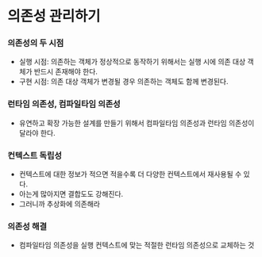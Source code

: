 # 의존성 관리하기

### 의존성의 두 시점
- 실행 시점: 의존하는 객체가 정상적으로 동작하기 위해서는 실행 시에 의존 대상 객체가 반드시 존재해야 한다.
- 구현 시점: 의존 대상 객체가 변경될 경우 의존하는 객체도 함께 변경된다.

### 런타임 의존성, 컴파일타임 의존성
- 유연하고 확장 가능한 설계를 만들기 위해서 컴파일타임 의존성과 런타임 의존성이 달라야 한다.

### 컨텍스트 독립성
- 컨텍스트에 대한 정보가 적으면 적을수록 더 다양한 컨텍스트에서 재사용될 수 있다.
- 아는게 많아지면 결합도도 강해진다.
- 그러니까 추상화에 의존해라

### 의존성 해결
- 컴파일타임 의존성을 실행 컨텍스트에 맞는 적절한 런타임 의존성으로 교체하는 것

